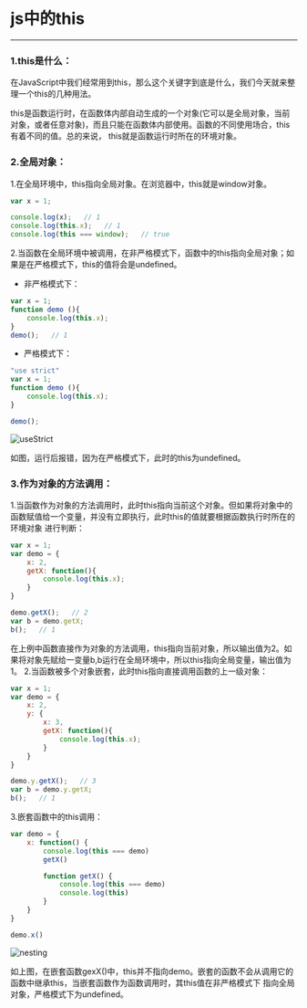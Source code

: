 # js中的this
---

### 1.this是什么：
在JavaScript中我们经常用到this，那么这个关键字到底是什么，我们今天就来整理一个this的几种用法。

this是函数运行时，在函数体内部自动生成的一个对象(它可以是全局对象，当前对象，或者任意对象)，而且只能在函数体内部使用。函数的不同使用场合，this有着不同的值。总的来说，
this就是函数运行时所在的环境对象。

### 2.全局对象：
1.在全局环境中，this指向全局对象。在浏览器中，this就是window对象。
```js
var x = 1;

console.log(x);   // 1
console.log(this.x);   // 1
console.log(this === window);   // true
```
2.当函数在全局环境中被调用，在非严格模式下，函数中的this指向全局对象；如果是在严格模式下，this的值将会是undefined。
* 非严格模式下：
```js
var x = 1;
function demo (){
	console.log(this.x);
}
demo();   // 1
```
* 严格模式下：
```js
"use strict"
var x = 1;
function demo (){
	console.log(this.x);
}

demo();
```
![useStrict](/img/useStrict.png)

如图，运行后报错，因为在严格模式下，此时的this为undefined。

### 3.作为对象的方法调用：
1.当函数作为对象的方法调用时，此时this指向当前这个对象。但如果将对象中的函数赋值给一个变量，并没有立即执行，此时this的值就要根据函数执行时所在的环境对象
进行判断：
```js
var x = 1;
var demo = {
	x: 2,
	getX: function(){
		console.log(this.x);
	}
}

demo.getX();   // 2
var b = demo.getX;
b();   // 1
```
在上例中函数直接作为对象的方法调用，this指向当前对象，所以输出值为2。如果将对象先赋给一变量b,b运行在全局环境中，所以this指向全局变量，输出值为1。
2.当函数被多个对象嵌套，此时this指向直接调用函数的上一级对象：
```js
var x = 1;
var demo = {
	x: 2,
	y: {
		x: 3,
		getX: function(){
			console.log(this.x);
		}
	}
}

demo.y.getX();   // 3
var b = demo.y.getX;
b();   // 1
```
3.嵌套函数中的this调用：
```js
var demo = {
    x: function() {
        console.log(this === demo)
        getX()

        function getX() {
            console.log(this === demo)
            console.log(this)
        }
    }
}

demo.x()
```
![nesting](/img/nesting.png)

如上图，在嵌套函数gexX()中，this并不指向demo。嵌套的函数不会从调用它的函数中继承this，当嵌套函数作为函数调用时，其this值在非严格模式下
指向全局对象，严格模式下为undefined。